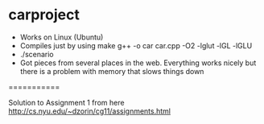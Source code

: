 carproject
==========

* Works on Linux (Ubuntu)
* Compiles just by using make
   g++ -o car car.cpp -O2 -lglut -lGL -lGLU
* ./scenario
* Got pieces from several places in the web. Everything works nicely but there is a problem with memory that slows things down

===========

Solution to Assignment 1 from here http://cs.nyu.edu/~dzorin/cg11/assignments.html